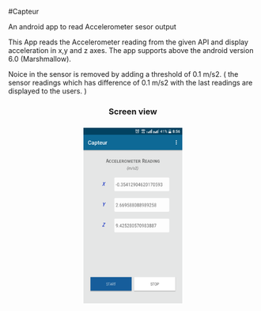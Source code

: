 #Capteur

An android app to read Accelerometer sesor output


This App reads the Accelerometer reading from the given API and display acceleration in x,y and z axes.
The app supports above the android version 6.0 (Marshmallow).

Noice in the sensor is removed by adding a threshold of 0.1 m/s2. ( the sensor readings which has difference of 0.1 m/s2 with the last readings are displayed to the users. )

<h3 align="center"> Screen view<h3>

<p align="center">
  <img src="capteur_sch.png" width="200" title="screen view">
  
</p>


